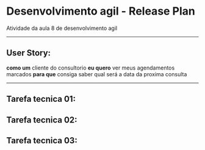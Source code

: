 # Desenvolvimento agil - Release Plan
Atividade da aula 8 de desenvolvimento agil

---
## User Story:
**como um** cliente do consultorio **eu quero** ver meus agendamentos marcados **para que** consiga saber qual será a data da proxima consulta   

---
## Tarefa tecnica 01:
## Tarefa tecnica 02:
## Tarefa tecnica 03:

